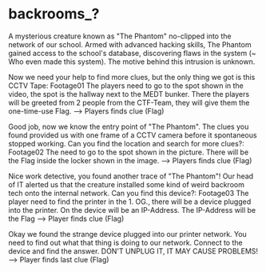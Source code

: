 # backrooms_?

A mysterious creature known as "The Phantom" no-clipped into the network of our school. Armed with advanced hacking skills, The Phantom gained access to the school's database, discovering flaws in the system (~ Who even made this system). The motive behind this intrusion is unknown. 

Now we need your help to find more clues, but the only thing we got is this CCTV Tape: Footage01
The players need to go to the spot shown in the video, the spot is the hallway next to the MEDT bunker. There the players will be greeted from 2 people from the CTF-Team, they will give them the one-time-use Flag.
--> Players finds clue (Flag)

Good job, now we know the entry point of "The Phantom". The clues you found provided us with one frame of a CCTV camera before it spontaneous stopped working. Can you find the location and search for more clues?: Footage02
The need to go to the spot shown in the picture. There will be the Flag inside the locker shown in the image.
--> Players finds clue (Flag)

Nice work detective, you found another trace of "The Phantom"! Our head of IT alerted us that the creature installed some kind of weird backroom tech onto the internal network. Can you find this device?: Footage03
The player need to find the printer in the 1. OG., there will be a device plugged into the printer. On the device will be an IP-Address. The IP-Address will be the Flag
--> Player finds clue (Flag)

Okay we found the strange device plugged into our printer network. You need to find out what that thing is doing to our network. Connect to the device and find the answer. DON'T UNPLUG IT, IT MAY CAUSE PROBLEMS!
--> Player finds last clue (Flag)